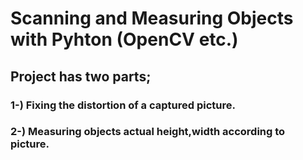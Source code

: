 # Scanning and Measuring Objects with Pyhton (OpenCV etc.)

## Project has two parts;

### 1-) Fixing the distortion of a captured picture.



### 2-) Measuring objects actual height,width according to picture.
